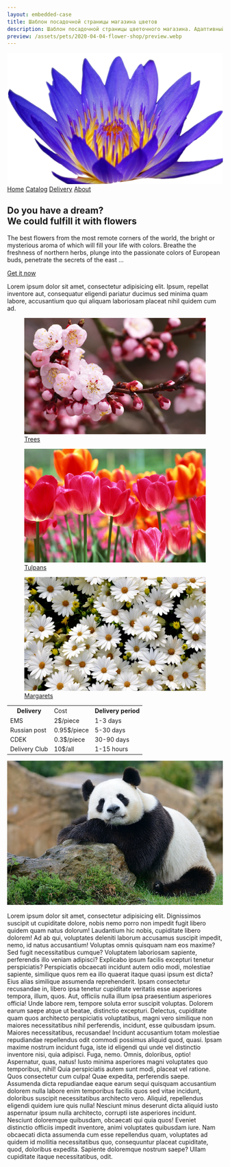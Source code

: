 ```yaml
---
layout: embedded-case
title: Шаблон посадочной страницы магазина цветов
description: Шаблон посадочной страницы цветочного магазина. Адаптивный дизайн, и никаких bootstrap'ов.
preview: /assets/pets/2020-04-04-flower-shop/preview.webp
---
```

<head>
    <meta charset="UTF-8">
    <title>Document</title>
    <!-- jQuery 1.8 or later, 33 KB -->
    <script src="https://ajax.googleapis.com/ajax/libs/jquery/1.11.1/jquery.min.js"></script>
    <!-- Fotorama from CDNJS, 19 KB -->
    <link  href="https://cdnjs.cloudflare.com/ajax/libs/fotorama/4.6.4/fotorama.css" rel="stylesheet">
    <script src="https://cdnjs.cloudflare.com/ajax/libs/fotorama/4.6.4/fotorama.js"></script>
    <link rel="stylesheet" href="/assets/pets/2020-04-04-flower-shop/styles.css">
</head>
<body>
    <main class="main">
        <div class="flower offer">
            <img src="/assets/pets/2020-04-04-flower-shop/mainflower.png" alt="" class="flower__picture">
        </div>
        <nav class="nav">
            <a href="#" class="nav__item item_active" id="nav-home">Home</a>
            <a href="#" class="nav__item" id="nav-catalog">Catalog</a>
            <a href="#" class="nav__item" id="nav-delivery">Delivery</a>
            <a href="#" class="nav__item" id="nav-about">About</a>
        </nav>
        <section class="offer">
            <h1 class="offer__head">
            Do you have a dream? <br>
            We could fulfill it with flowers
            </h1>
            <p class="offer__desc">
                The best flowers from the most remote corners of the world, the bright or mysterious aroma of which will fill your life with colors. Breathe the freshness of northern herbs, plunge into the passionate colors of European buds, penetrate the secrets of the east ...
            </p>
            <div class="offer__get">
                <a href="#" class="get__button">Get it now</a>
            </div>
        </section>
    </main>
    <section class="catalog">
        <div class="catalog__slider">
            <div class="slider__fotorama fotorama" data-height="350" data-width="590" data-loop="true" data-autoplay="true">
                <a href="/assets/pets/2020-04-04-flower-shop/flower-0.jpg"></a>
                <a href="/assets/pets/2020-04-04-flower-shop/flower-1.jpg"></a>
                <a href="/assets/pets/2020-04-04-flower-shop/flower-2.jpg"></a>
                <a href="/assets/pets/2020-04-04-flower-shop/flower-3.jpg"></a>
                <a href="/assets/pets/2020-04-04-flower-shop/flower-4.jpg"></a>
                <a href="/assets/pets/2020-04-04-flower-shop/flower-5.jpg"></a>
            </div>
            <div class="slider__captions">
                <p id="flower-0" class="caption">Lorem ipsum dolor sit amet, consectetur adipisicing elit. Ipsum, repellat inventore aut, consequatur eligendi pariatur ducimus sed minima quam labore, accusantium quo qui aliquam laboriosam placeat nihil quidem cum ad.</p>
            </div>
        </div>
        <div class="catalog__categories">
            <div class="category">
                <a href="#">
                    <figure>
                        <img class="category__img" src="/assets/pets/2020-04-04-flower-shop/flower-6.jpg" alt="mising">
                        <figcaption class="category__caption">Trees</figcaption>
                    </figure>
                </a>
            </div>
            <div class="category">
                <a href="#">
                    <figure>
                        <img class="category__img" src="/assets/pets/2020-04-04-flower-shop/flower-1.jpg" alt="mising">
                        <figcaption class="category__caption">Tulpans</figcaption>
                    </figure>
                </a>
            </div>
            <div class="category">
                <a href="#">
                    <figure>
                        <img class="category__img" src="/assets/pets/2020-04-04-flower-shop/flower-2.jpg" alt="mising">
                        <figcaption class="category__caption">Margarets</figcaption>
                    </figure>
                </a>
            </div>
        </div>
    </section>
    <section class="delivery">
        <table class="delivery__table">
            <col class="table__service">
            <col class="table__cost">
            <col class="table__time">
            <tbody>
                <tr class="table__header">
                    <th>Delivery</th>
                    <td>Cost</td>
                    <th>Delivery period</th>
                </tr>
                <tr>
                    <td>EMS</td>
                    <td>2$/piece</td>
                    <td>1-3 days</td>
                </tr>
                <tr>
                    <td>Russian post</td>
                    <td>0.95$/piece</td>
                    <td>5-30 days</td>
                </tr>
                <tr>
                    <td>CDEK</td>
                    <td>0.3$/piece</td>
                    <td>30-90 days</td>
                </tr>
                <tr>
                    <td>Delivery Club</td>
                    <td>10$/all</td>
                    <td>1-15 hours</td>
                </tr>
            </tbody>
        </table>
    </section>
    <section class="about">
        <img class="about__img" src="/assets/pets/2020-04-04-flower-shop/flower-5.jpg" alt="">
        <p><span>Lorem ipsum dolor sit amet, consectetur adipisicing elit. Dignissimos suscipit ut cupiditate dolore, nobis nemo porro non impedit fugit libero quidem quam natus dolorum! Laudantium hic nobis, cupiditate libero dolorem!</span>
        <span>Ad ab qui, voluptates deleniti laborum accusamus suscipit impedit, nemo, id natus accusantium! Voluptas omnis quisquam nam eos maxime? Sed fugit necessitatibus cumque? Voluptatem laboriosam sapiente, perferendis illo veniam adipisci?</span>
        <span>Explicabo ipsum facilis excepturi tenetur perspiciatis? Perspiciatis obcaecati incidunt autem odio modi, molestiae sapiente, similique quos rem ea illo quaerat itaque quasi ipsum est dicta? Eius alias similique assumenda reprehenderit.</span>
        <span>Ipsam consectetur recusandae in, libero ipsa tenetur cupiditate veritatis esse asperiores tempora, illum, quos. Aut, officiis nulla illum ipsa praesentium asperiores officia! Unde labore rem, tempore soluta error suscipit voluptas.</span>
        <span>Dolorem earum saepe atque ut beatae, distinctio excepturi. Delectus, cupiditate quam quos architecto perspiciatis voluptatibus, magni vero similique non maiores necessitatibus nihil perferendis, incidunt, esse quibusdam ipsum. Maiores necessitatibus, recusandae!</span>
        <span>Incidunt accusantium totam molestiae repudiandae repellendus odit commodi possimus aliquid quod, quasi. Ipsam maxime nostrum incidunt fuga, iste id eligendi qui unde vel distinctio inventore nisi, quia adipisci. Fuga, nemo.</span>
        <span>Omnis, doloribus, optio! Aspernatur, quas, natus! Iusto minima asperiores magni voluptates quo temporibus, nihil! Quia perspiciatis autem sunt modi, placeat vel ratione. Quos consectetur cum culpa! Quae expedita, perferendis saepe.</span>
        <span>Assumenda dicta repudiandae eaque earum sequi quisquam accusantium dolorem nulla labore enim temporibus facilis quos sed vitae incidunt, doloribus suscipit necessitatibus architecto vero. Aliquid, repellendus eligendi quidem iure quis nulla!</span>
        <span>Nesciunt minus deserunt dicta aliquid iusto aspernatur ipsum nulla architecto, corrupti iste asperiores incidunt. Nesciunt doloremque quibusdam, obcaecati qui quia quos! Eveniet distinctio officiis impedit inventore, animi voluptates quibusdam iure.</span>
        <span>Nam obcaecati dicta assumenda cum esse repellendus quam, voluptates ad quidem id mollitia necessitatibus quo, consequuntur placeat cupiditate, quod, doloribus expedita. Sapiente doloremque nostrum saepe? Ullam cupiditate itaque necessitatibus, odit.</span></p>
    </section>
    <!--jQuery3 -->
    <script src="https://ajax.googleapis.com/ajax/libs/jquery/3.4.1/jquery.min.js"></script>
    <!-- SlickSlider --><!--
    <script src="//code.jquery.com/jquery-1.11.0.min.js"></script>
    <script src="//code.jquery.com/jquery-migrate-1.2.1.min.js"></script>
    <script src="//cdn.jsdelivr.net/npm/slick-carousel@1.8.1/slick/slick.min.js"></script>
    <script src="js/slickslider.js"></script> -->
    <!-- my custom JS -->
    <script src="/assets/pets/2020-04-04-flower-shop/page-switch.js"></script>
    <script src="/assets/pets/2020-04-04-flower-shop/fotorama.js"></script>
</body>
